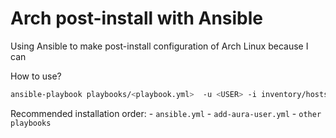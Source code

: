 # Arch post-install with Ansible
Using Ansible to make post-install configuration of Arch Linux because I can

How to use?

```bash
ansible-playbook playbooks/<playbook.yml>  -u <USER> -i inventory/hosts --ask-pass --ask-become-pass
```

Recommended installation order:
    - `ansible.yml`
    - `add-aura-user.yml`
    - `other playbooks`

